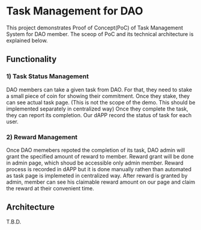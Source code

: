 # Task Management for DAO
This project demonstrates Proof of Concept(PoC) of Task Management System for DAO member. 
The sceop of PoC and its technical architecture is explained below. 

## Functionality
### 1) Task Status Management
DAO members can take a given task from DAO. For that, they need to stake a small piece of coin for showing their commitment. 
Once they stake, they can see actual task page. (This is not the scope of the demo. This should be implemented separately in centralized way)
Once they complete the task, they can report its completion. Our dAPP record the status of task for each user. 

### 2) Reward Management
Once DAO memebers repoted the completion of its task, DAO admin will grant the specified amount of reward to member. 
Reward grant will be done in admin page, which shoud be accessible only admin member. 
Reward process is recorded in dAPP but it is done manually rathen than automated as task page is implemeted in centralized way.
After reward is granted by admin, member can see his claimable reward amount on our page and claim the reward at their convenient time.

## Architecture
T.B.D.
